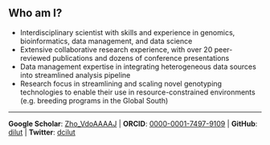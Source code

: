 
## Who am I?
- Interdisciplinary scientist with skills and experience in genomics, bioinformatics, data management, and data science 
- Extensive collaborative research experience, with over 20 peer-reviewed publications and dozens of conference presentations
- Data management expertise in integrating heterogeneous data sources into streamlined analysis pipeline
- Research focus in streamlining and scaling novel genotyping technologies to enable their use in resource-constrained environments (e.g. breeding programs in the Global South)


---
**Google Scholar**: [Zho_VdoAAAAJ](https://scholar.google.com/citations?hl=en&user=Zho_VdoAAAAJ&view_op=list_works&sortby=pubdate "Google Scholar Page")
 | 
**ORCID**: [0000-0001-7497-9109](https://orcid.org/0000-0001-7497-9109 "ORCID ID Page")
 | 
**GitHub**: [dilut](https://github.com/dilut "GitHub Page")
 | 
**Twitter**: [dcilut](https://twitter.com/dcilut "Twitter Profile")
